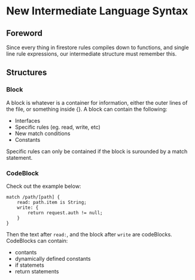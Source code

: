 # New Intermediate Language Syntax

## Foreword

Since every thing in firestore rules compiles down to functions, and single line rule expressions, our intermediate structure must remember this.

## Structures

### Block

A block is whatever is a container for information, either the outer lines of the file, or something inside {}. A block can contain the following:

-   Interfaces
-   Specific rules (eg. read, write, etc)
-   New match conditions
-   Constants

Specific rules can only be contained if the block is surounded by a match statement.

### CodeBlock

Check out the example below:

```
match /path/[path] {
    read: path.item is String;
    write: {
        return request.auth != null;
    }
}
```

Then the text after `read:`, and the block after `write` are codeBlocks.
CodeBlocks can contain:

-   contants
-   dynamically defined constants
-   if statemets
-   return statements

